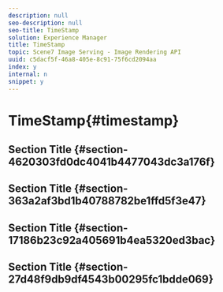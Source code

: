 ```yaml
---
description: null
seo-description: null
seo-title: TimeStamp
solution: Experience Manager
title: TimeStamp
topic: Scene7 Image Serving - Image Rendering API
uuid: c5dacf5f-46a8-405e-8c91-75f6cd2094aa
index: y
internal: n
snippet: y
---
```


# TimeStamp{#timestamp}

## Section Title {#section-4620303fd0dc4041b4477043dc3a176f}

## Section Title {#section-363a2af3bd1b40788782be1ffd5f3e47}

## Section Title {#section-17186b23c92a405691b4ea5320ed3bac}

## Section Title {#section-27d48f9db9df4543b00295fc1bdde069}

